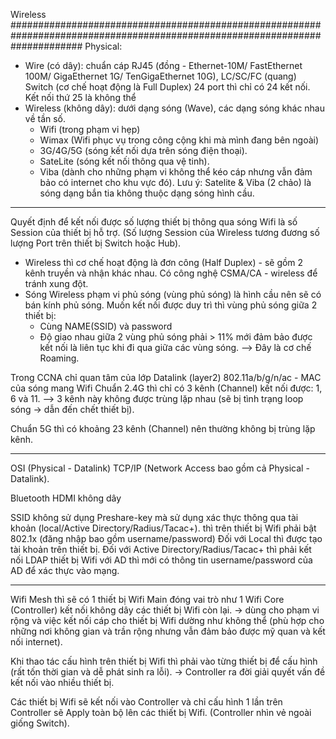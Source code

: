 Wireless
#############################################################################################################################
Physical:
- Wire (có dây): chuẩn cáp RJ45 (đồng - Ethernet-10M/ FastEthernet 100M/ 
GigaEthernet 1G/ TenGigaEthernet 10G), LC/SC/FC (quang)
Switch (cơ chế hoạt động là Full Duplex) 24 port thì chỉ có 24 kết nối. Kết nối thứ 25 là không thể
- Wireless (không dây): dưới dạng sóng (Wave), các dạng sóng khác nhau về tần số.
	+ Wifi (trong phạm vi hẹp)
	+ Wimax (Wifi phục vụ trong công cộng khi mà mình đang bên ngoài)
	+ 3G/4G/5G (sóng kết nối dựa trên sóng điện thoại).
	+ SateLite (sóng kết nối thông qua vệ tinh).
	+ Viba (dành cho những phạm vi không thể kéo cáp nhưng vẫn đảm bảo có internet cho khu vực đó).
Lưu ý: Satelite & Viba (2 chảo) là sóng dạng bắn tia không thuộc dạng sóng hình cầu.
 
------------------------------------------------------------------------------------------------------------------------------
Quyết định để kết nối được số lượng thiết bị thông qua sóng Wifi là số Session của thiết bị hỗ trợ.
(Số lượng Session của Wireless tương đương số lượng Port trên thiết bị Switch hoặc Hub).

- Wireless thì cơ chế hoạt động là đơn công (Half Duplex) - sẽ gồm 2 kênh truyền và nhận khác nhau.
Có công nghệ CSMA/CA - wireless để tránh xung đột.
- Sóng Wireless phạm vi phủ sóng (vùng phủ sóng) là hình cầu nên sẽ có bán kính phủ sóng.
Muốn kết nối được duy trì thì vùng phủ sóng giữa 2 thiết bị:
	+ Cùng NAME(SSID) và password
	+ Độ giao nhau giữa 2 vùng phủ sóng phải > 11% mới đảm bảo được kết nối là liên tục khi đi qua giữa các vùng sóng.
--> Đây là cơ chế Roaming.

Trong CCNA chỉ quan tâm của lớp Datalink (layer2) 802.11a/b/g/n/ac - MAC của sóng mang Wifi
Chuẩn 2.4G thì chỉ có 3 kênh (Channel) kết nối được: 1, 6 và 11.
--> 3 kênh này không được trùng lặp nhau (sẽ bị tình trạng loop sóng -> dẫn đến chết thiết bị).

Chuẩn 5G thì có khoảng 23 kênh (Channel) nên thường không bị trùng lặp kênh.

------------------------------------------------------------------------------------------------------------------------------
OSI (Physical - Datalink)
TCP/IP (Network Access bao gồm cả Physical - Datalink).

Bluetooth
HDMI không dây

SSID không sử dụng Preshare-key mà sử dụng xác thực thông qua tài khoản (local/Active Directory/Radius/Tacac+).
thì trên thiết bị Wifi phải bật 802.1x (đăng nhập bao gồm username/password)
Đối với Local thì được tạo tài khoản trên thiết bị.
Đối với Active Directory/Radius/Tacac+ thì phải kết nối LDAP thiết bị Wifi với AD thì mới có thông tin username/password của AD để xác thực vào mạng.

------------------------------------------------------------------------------------------------------------------------------
Wifi Mesh thì sẽ có 1 thiết bị Wifi Main đóng vai trò như 1 Wifi Core (Controller) kết nối không dây các thiết bị Wifi còn lại.
-> dùng cho phạm vi rộng và việc kết nối cáp cho thiết bị Wifi dường như không thể 
(phù hợp cho những nơi không gian và trần rộng nhưng vẫn đảm bảo được mỹ quan và kết nối internet).

Khi thao tác cấu hình trên thiết bị Wifi thì phải vào từng thiết bị để cấu hình (rất tốn thời gian và dễ phát sinh ra lỗi).
-> Controller ra đời giải quyết vấn đề kết nối vào nhiều thiết bị.

Các thiết bị Wifi sẽ kết nối vào Controller và chỉ cấu hình 1 lần trên Controller sẽ Apply toàn bộ lên các thiết bị Wifi.
(Controller nhìn vẻ ngoài giống Switch).
